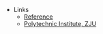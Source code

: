 * Links
  * [Reference](https://blog.csdn.net/Mark_md/article/details/121457115)
  * [Polytechnic Institute, ZJU](https://pi.zju.edu.cn/_s991/main.psp)



